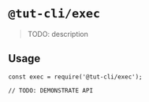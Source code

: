 # `@tut-cli/exec`

> TODO: description

## Usage

```
const exec = require('@tut-cli/exec');

// TODO: DEMONSTRATE API
```

